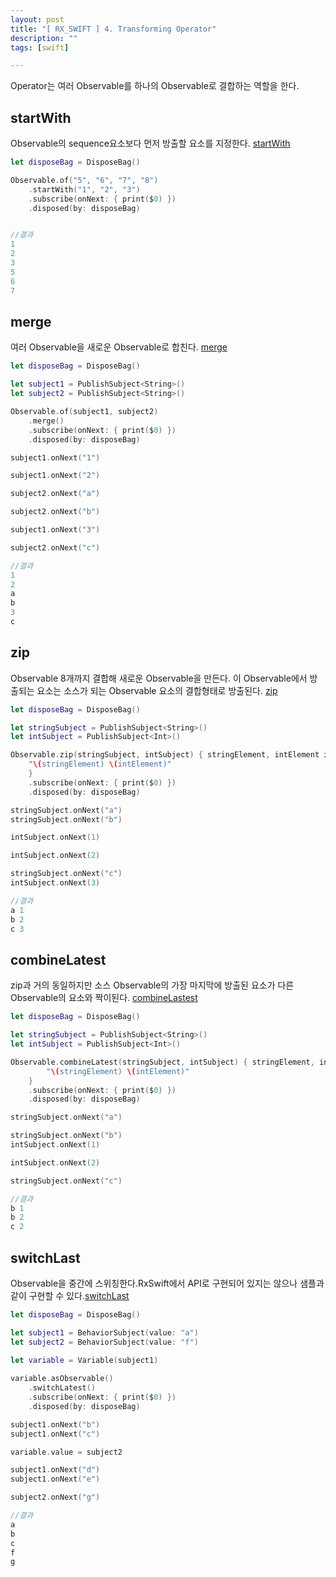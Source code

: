 ```yaml
---
layout: post
title: "[ RX_SWIFT ] 4. Transforming Operator"
description: ""
tags: [swift]

---
```



Operator는 여러 Observable를 하나의 Observable로 결합하는 역할을 한다. 

## startWith
Observable의 sequence요소보다 먼저 방출할 요소를 지정한다. [startWith](http://reactivex.io/documentation/operators/startwith.html)

```swift
let disposeBag = DisposeBag()

Observable.of("5", "6", "7", "8")
    .startWith("1", "2", "3")
    .subscribe(onNext: { print($0) })
    .disposed(by: disposeBag)


//결과
1
2
3
5
6
7
```

## merge
여러 Observable을 새로운 Observable로 합친다. [merge](http://reactivex.io/documentation/operators/merge.html)
```swift
let disposeBag = DisposeBag()

let subject1 = PublishSubject<String>()
let subject2 = PublishSubject<String>()

Observable.of(subject1, subject2)
    .merge()
    .subscribe(onNext: { print($0) })
    .disposed(by: disposeBag)

subject1.onNext("1")

subject1.onNext("2")

subject2.onNext("a")

subject2.onNext("b")

subject1.onNext("3")

subject2.onNext("c")

//결과
1
2
a
b
3
c
```

## zip
Observable 8개까지 결합해 새로운 Observable을 만든다. 이 Observable에서 방출되는 요소는 소스가 되는 Observable 요소의 결합형태로 방출된다. [zip](http://reactivex.io/documentation/operators/zip.html)
```swift
let disposeBag = DisposeBag()

let stringSubject = PublishSubject<String>()
let intSubject = PublishSubject<Int>()

Observable.zip(stringSubject, intSubject) { stringElement, intElement in
    "\(stringElement) \(intElement)"
    }
    .subscribe(onNext: { print($0) })
    .disposed(by: disposeBag)

stringSubject.onNext("a")
stringSubject.onNext("b")

intSubject.onNext(1)

intSubject.onNext(2)

stringSubject.onNext("c")
intSubject.onNext(3)

//결과
a 1
b 2
c 3
```

## combineLatest
zip과 거의 동일하지만 소스 Observable의 가장 마지막에 방출된 요소가 다른 Observable의 요소와 짝이된다.  [combineLastest](http://reactivex.io/documentation/operators/combinelatest.html)
```swift
let disposeBag = DisposeBag()

let stringSubject = PublishSubject<String>()
let intSubject = PublishSubject<Int>()

Observable.combineLatest(stringSubject, intSubject) { stringElement, intElement in
        "\(stringElement) \(intElement)"
    }
    .subscribe(onNext: { print($0) })
    .disposed(by: disposeBag)

stringSubject.onNext("a")

stringSubject.onNext("b")
intSubject.onNext(1)

intSubject.onNext(2)

stringSubject.onNext("c")

//결과
b 1
b 2
c 2
```

## switchLast 
Observable을 중간에 스위칭한다.RxSwift에서 API로 구현되어 있지는 않으나 샘플과같이 구현할 수 있다.[switchLast](http://reactivex.io/documentation/operators/switch.html)
```swift
let disposeBag = DisposeBag()

let subject1 = BehaviorSubject(value: "a")
let subject2 = BehaviorSubject(value: "f")

let variable = Variable(subject1)
    
variable.asObservable()
    .switchLatest()
    .subscribe(onNext: { print($0) })
    .disposed(by: disposeBag)

subject1.onNext("b")
subject1.onNext("c")

variable.value = subject2

subject1.onNext("d")
subject1.onNext("e")

subject2.onNext("g")

//결과
a
b
c
f
g
```

